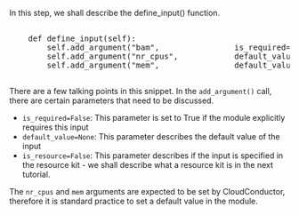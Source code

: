 In this step, we shall describe the define\_input() function.

<pre class="file" data-filename="Example.py" data-target="append">

	def define_input(self):
		self.add_argument("bam",				is_required=True)
		self.add_argument("nr_cpus",			default_value=1)
		self.add_argument("mem",				default_value=5)

</pre>

There are a few talking points in this snippet. In the `add_argument()` call, there are certain parameters that need to be discussed.

* `is_required=False`: This parameter is set to True if the module explicitly requires this input
* `default_value=None`: This parameter describes the default value of the input
* `is_resource=False`: This parameter describes if the input is specified in the resource kit - we shall describe what a resource kit is in the next tutorial.

The `nr_cpus` and `mem` arguments are expected to be set by CloudConductor, therefore it is standard practice to set a default value in the module.